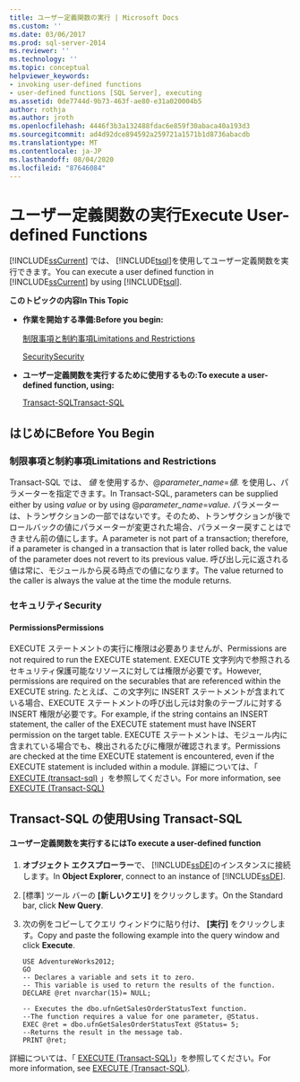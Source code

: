 ```yaml
---
title: ユーザー定義関数の実行 | Microsoft Docs
ms.custom: ''
ms.date: 03/06/2017
ms.prod: sql-server-2014
ms.reviewer: ''
ms.technology: ''
ms.topic: conceptual
helpviewer_keywords:
- invoking user-defined functions
- user-defined functions [SQL Server], executing
ms.assetid: 0de7744d-9b73-463f-ae80-e31a020004b5
author: rothja
ms.author: jroth
ms.openlocfilehash: 4446f3b3a132488fdac6e859f30abaca40a193d3
ms.sourcegitcommit: ad4d92dce894592a259721a1571b1d8736abacdb
ms.translationtype: MT
ms.contentlocale: ja-JP
ms.lasthandoff: 08/04/2020
ms.locfileid: "87646084"
---
```

# <a name="execute-user-defined-functions"></a><span data-ttu-id="a24c2-102">ユーザー定義関数の実行</span><span class="sxs-lookup"><span data-stu-id="a24c2-102">Execute User-defined Functions</span></span>
  <span data-ttu-id="a24c2-103">[!INCLUDE[ssCurrent](../../includes/sscurrent-md.md)] では、 [!INCLUDE[tsql](../../includes/tsql-md.md)]を使用してユーザー定義関数を実行できます。</span><span class="sxs-lookup"><span data-stu-id="a24c2-103">You can execute a user defined function in [!INCLUDE[ssCurrent](../../includes/sscurrent-md.md)] by using [!INCLUDE[tsql](../../includes/tsql-md.md)].</span></span>  
  
 <span data-ttu-id="a24c2-104">**このトピックの内容**</span><span class="sxs-lookup"><span data-stu-id="a24c2-104">**In This Topic**</span></span>  
  
-   <span data-ttu-id="a24c2-105">**作業を開始する準備:**</span><span class="sxs-lookup"><span data-stu-id="a24c2-105">**Before you begin:**</span></span>  
  
     [<span data-ttu-id="a24c2-106">制限事項と制約事項</span><span class="sxs-lookup"><span data-stu-id="a24c2-106">Limitations and Restrictions</span></span>](#Restrictions)  
  
     [<span data-ttu-id="a24c2-107">Security</span><span class="sxs-lookup"><span data-stu-id="a24c2-107">Security</span></span>](#Security)  
  
-   <span data-ttu-id="a24c2-108">**ユーザー定義関数を実行するために使用するもの:**</span><span class="sxs-lookup"><span data-stu-id="a24c2-108">**To execute a user-defined function, using:**</span></span>  
  
     [<span data-ttu-id="a24c2-109">Transact-SQL</span><span class="sxs-lookup"><span data-stu-id="a24c2-109">Transact-SQL</span></span>](#TsqlProcedure)  
  
##  <a name="before-you-begin"></a><a name="BeforeYouBegin"></a> <span data-ttu-id="a24c2-110">はじめに</span><span class="sxs-lookup"><span data-stu-id="a24c2-110">Before You Begin</span></span>  
  
###  <a name="limitations-and-restrictions"></a><a name="Restrictions"></a> <span data-ttu-id="a24c2-111">制限事項と制約事項</span><span class="sxs-lookup"><span data-stu-id="a24c2-111">Limitations and Restrictions</span></span>  
 <span data-ttu-id="a24c2-112">Transact-SQL では、 *値* を使用するか、@*parameter_name*=*値.* を使用し、パラメーターを指定できます。</span><span class="sxs-lookup"><span data-stu-id="a24c2-112">In Transact-SQL, parameters can be supplied either by using *value* or by using @*parameter_name*=*value.*</span></span> <span data-ttu-id="a24c2-113">パラメーターは、トランザクションの一部ではないです。そのため、トランザクションが後でロールバックの値にパラメーターが変更された場合、パラメーター戻すことはできません前の値にします。</span><span class="sxs-lookup"><span data-stu-id="a24c2-113">A parameter is not part of a transaction; therefore, if a parameter is changed in a transaction that is later rolled back, the value of the parameter does not revert to its previous value.</span></span> <span data-ttu-id="a24c2-114">呼び出し元に返される値は常に、モジュールから戻る時点での値になります。</span><span class="sxs-lookup"><span data-stu-id="a24c2-114">The value returned to the caller is always the value at the time the module returns.</span></span>  
  
###  <a name="security"></a><a name="Security"></a> <span data-ttu-id="a24c2-115">セキュリティ</span><span class="sxs-lookup"><span data-stu-id="a24c2-115">Security</span></span>  
  
####  <a name="permissions"></a><a name="Permissions"></a> <span data-ttu-id="a24c2-116">Permissions</span><span class="sxs-lookup"><span data-stu-id="a24c2-116">Permissions</span></span>  
 <span data-ttu-id="a24c2-117">EXECUTE ステートメントの実行に権限は必要ありませんが、</span><span class="sxs-lookup"><span data-stu-id="a24c2-117">Permissions are not required to run the EXECUTE statement.</span></span> <span data-ttu-id="a24c2-118">EXECUTE 文字列内で参照されるセキュリティ保護可能なリソースに対しては権限が必要です。</span><span class="sxs-lookup"><span data-stu-id="a24c2-118">However, permissions are required on the securables that are referenced within the EXECUTE string.</span></span> <span data-ttu-id="a24c2-119">たとえば、この文字列に INSERT ステートメントが含まれている場合、EXECUTE ステートメントの呼び出し元は対象のテーブルに対する INSERT 権限が必要です。</span><span class="sxs-lookup"><span data-stu-id="a24c2-119">For example, if the string contains an INSERT statement, the caller of the EXECUTE statement must have INSERT permission on the target table.</span></span> <span data-ttu-id="a24c2-120">EXECUTE ステートメントは、モジュール内に含まれている場合でも、検出されるたびに権限が確認されます。</span><span class="sxs-lookup"><span data-stu-id="a24c2-120">Permissions are checked at the time EXECUTE statement is encountered, even if the EXECUTE statement is included within a module.</span></span> <span data-ttu-id="a24c2-121">詳細については、「 [EXECUTE &#40;transact-sql&#41;](/sql/t-sql/language-elements/execute-transact-sql) 」を参照してください。</span><span class="sxs-lookup"><span data-stu-id="a24c2-121">For more information, see [EXECUTE &#40;Transact-SQL&#41;](/sql/t-sql/language-elements/execute-transact-sql)</span></span>  
  
##  <a name="using-transact-sql"></a><a name="TsqlProcedure"></a> <span data-ttu-id="a24c2-122">Transact-SQL の使用</span><span class="sxs-lookup"><span data-stu-id="a24c2-122">Using Transact-SQL</span></span>  
  
#### <a name="to-execute-a-user-defined-function"></a><span data-ttu-id="a24c2-123">ユーザー定義関数を実行するには</span><span class="sxs-lookup"><span data-stu-id="a24c2-123">To execute a user-defined function</span></span>  
  
1.  <span data-ttu-id="a24c2-124">**オブジェクト エクスプローラー**で、 [!INCLUDE[ssDE](../../includes/ssde-md.md)]のインスタンスに接続します。</span><span class="sxs-lookup"><span data-stu-id="a24c2-124">In **Object Explorer**, connect to an instance of [!INCLUDE[ssDE](../../includes/ssde-md.md)].</span></span>  
  
2.  <span data-ttu-id="a24c2-125">[標準] ツール バーの **[新しいクエリ]** をクリックします。</span><span class="sxs-lookup"><span data-stu-id="a24c2-125">On the Standard bar, click **New Query**.</span></span>  
  
3.  <span data-ttu-id="a24c2-126">次の例をコピーしてクエリ ウィンドウに貼り付け、 **[実行]** をクリックします。</span><span class="sxs-lookup"><span data-stu-id="a24c2-126">Copy and paste the following example into the query window and click **Execute**.</span></span>  
  
    ```  
    USE AdventureWorks2012;  
    GO  
    -- Declares a variable and sets it to zero.  
    -- This variable is used to return the results of the function.  
    DECLARE @ret nvarchar(15)= NULL;   
  
    -- Executes the dbo.ufnGetSalesOrderStatusText function.  
    --The function requires a value for one parameter, @Status.   
    EXEC @ret = dbo.ufnGetSalesOrderStatusText @Status= 5;   
    --Returns the result in the message tab.  
    PRINT @ret;  
    ```  
  
 <span data-ttu-id="a24c2-127">詳細については、「 [EXECUTE &#40;Transact-SQL&#41;](/sql/t-sql/language-elements/execute-transact-sql)」を参照してください。</span><span class="sxs-lookup"><span data-stu-id="a24c2-127">For more information, see [EXECUTE &#40;Transact-SQL&#41;](/sql/t-sql/language-elements/execute-transact-sql).</span></span>  
  
  
